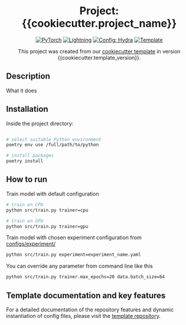 <div align="center">

# Project: {{cookiecutter.project_name}}

<a href="https://pytorch.org/get-started/locally/"><img alt="PyTorch" src="https://img.shields.io/badge/PyTorch-ee4c2c?logo=pytorch&logoColor=white"></a>
<a href="https://pytorchlightning.ai/"><img alt="Lightning" src="https://img.shields.io/badge/-Lightning-792ee5?logo=pytorchlightning&logoColor=white"></a>
<a href="https://hydra.cc/"><img alt="Config: Hydra" src="https://img.shields.io/badge/Config-Hydra-89b8cd"></a>
<a href="https://github.com/MIRA-Vision-Microscopy/lightning-hydra-template"><img alt="Template" src="https://img.shields.io/badge/-Lightning--Hydra--Template-017F2F?style=flat&logo=github&labelColor=gray"></a><br>

This project was created from our [cookiecutter template](https://github.com/MIRA-Vision-Microscopy/lightning-hydra-template) in version {{cookiecutter.template_version}}.
</div>


## Description

What it does


## Installation
Inside the project directory:
```bash

# select suitable Python environment
poetry env use /full/path/to/python

# install packages
poetry install
```

## How to run

Train model with default configuration

```bash
# train on CPU
python src/train.py trainer=cpu

# train on GPU
python src/train.py trainer=gpu
```

Train model with chosen experiment configuration from [configs/experiment/](configs/experiment/)

```bash
python src/train.py experiment=experiment_name.yaml
```

You can override any parameter from command line like this

```bash
python src/train.py trainer.max_epochs=20 data.batch_size=64
```

## Template documentation and key features

For a detailed documentation of the repository features and dynamic instantiation of config files, please visit the [template repository](https://github.com/MIRA-Vision-Microscopy/lightning-hydra-template).  
